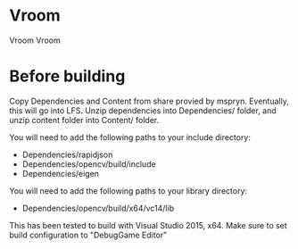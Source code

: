 # Vroom
Vroom Vroom

# Before building
Copy Dependencies and Content from share provied by mspryn. Eventually, this will go into LFS.
Unzip dependencies into Dependencies/ folder, and unzip content folder into Content/ folder. 

You will need to add the following paths to your include directory:
* Dependencies/rapidjson
* Dependencies/opencv/build/include
* Dependencies/eigen

You will need to add the following paths to your library directory:
* Dependencies/opencv/build/x64/vc14/lib

This has been tested to build with Visual Studio 2015, x64. Make sure to set build configuration to "DebugGame Editor"